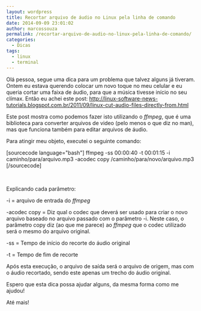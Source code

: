 ```yaml
---
layout: wordpress
title: Recortar arquivo de áudio no Linux pela linha de comando
date: 2014-09-09 23:01:02
author: marcossouza
permalink: /recortar-arquivo-de-audio-no-linux-pela-linha-de-comando/
categories:
  - Dicas
tags:
  - linux
  - terminal
---
```


Olá pessoa, segue uma dica para um problema que talvez alguns já tiveram. Ontem eu estava querendo colocar um novo toque no meu celular e eu queria cortar uma faixa de áudio, para que a música tivesse início no seu clímax. Então eu achei este post: <a title="Post" href="http://linux-software-news-tutorials.blogspot.com.br/2011/09/linux-cut-audio-files-directly-from.html">http://linux-software-news-tutorials.blogspot.com.br/2011/09/linux-cut-audio-files-directly-from.html</a>

Este post mostra como podemos fazer isto utilizando o <em>ffmpeg</em>, que é uma biblioteca para converter arquivos de video (pelo menos o que diz no man), mas que funciona também para editar arquivos de áudio.

Para atingir meu objeto, executei o seguinte comando:
<code></code>

[sourcecode language="bash"]
ffmpeg -ss 00:00:40 -t 00:01:15 -i caminho/para/arquivo.mp3 -acodec copy /caminho/para/novo/arquivo.mp3
[/sourcecode]

&nbsp;

Explicando cada parâmetro:

-i = arquivo de entrada do <em>ffmpeg</em>

-acodec copy = Diz qual o codec que deverá ser usado para criar o novo arquivo baseado no arquivo passado com o parâmetro -i. Neste caso, o parâmetro copy diz (ao que me parece) ao <em>ffmpeg</em> que o codec utilizado será o mesmo do arquivo original.

-ss = Tempo de início do recorte do áudio original

-t = Tempo de fim de recorte

Após esta execução, o arquivo de saída será o arquivo de origem, mas com o áudio recortado, sendo este apenas um trecho do áudio original.

Espero que esta dica possa ajudar alguns, da mesma forma como me ajudou!

Até mais!